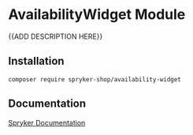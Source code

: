 # AvailabilityWidget Module

{{ADD DESCRIPTION HERE}}

## Installation

```
composer require spryker-shop/availability-widget
```

## Documentation

[Spryker Documentation](https://academy.spryker.com)
